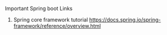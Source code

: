Important Spring boot Links

1. Spring core framework tutorial
https://docs.spring.io/spring-framework/reference/overview.html
